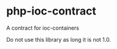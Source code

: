 php-ioc-contract
================

A contract for ioc-containers

<span class="color: red;">Do not use this library as long it is not 1.0.</span>
